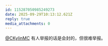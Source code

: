 ```yaml
---
id: 115287050985249273
date: 2025-09-29T10:13:12.621Z
reply: true
media_attachments: 0
---
```


<p><span class="h-card" translate="no"><a href="https://im.ckyl.in/@CKylinMC" class="u-url mention" rel="nofollow noopener" target="_blank">@<span>CKylinMC</span></a></span> 有人举报的话是会封的，但很难举报。</p>
